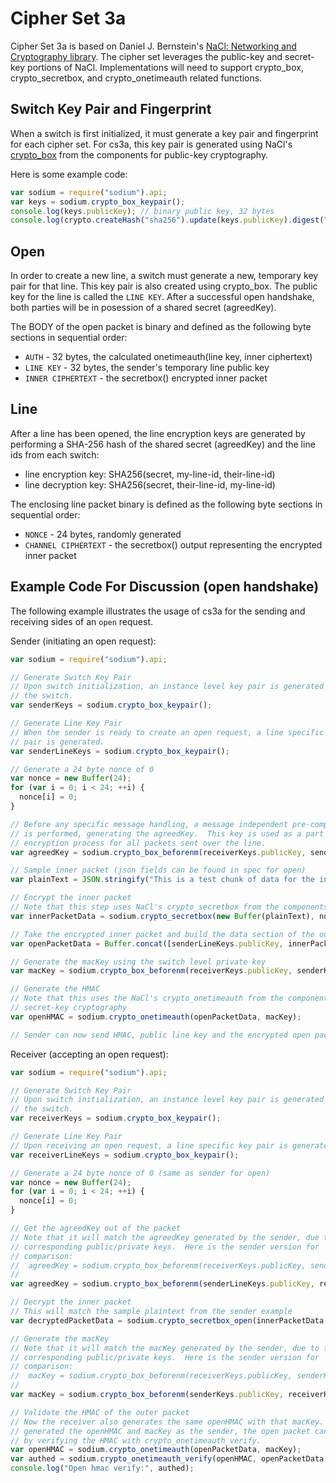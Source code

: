 Cipher Set 3a
============

Cipher Set 3a is based on Daniel J. Bernstein's [NaCl: Networking and Cryptography library](http://nacl.cr.yp.to/index.html).  The cipher set leverages the public-key and secret-key portions of NaCl.  Implementations will need to support crypto_box, crypto_secretbox, and crypto_onetimeauth related functions.


## Switch Key Pair and Fingerprint
When a switch is first initialized, it must generate a key pair and fingerprint for each cipher set.  For cs3a, this key pair is generated using NaCl's [crypto_box](http://nacl.cr.yp.to/box.html) from the components for public-key cryptography.

Here is some example code:
```js
var sodium = require("sodium").api;
var keys = sodium.crypto_box_keypair();
console.log(keys.publicKey); // binary public key, 32 bytes
console.log(crypto.createHash("sha256").update(keys.publicKey).digest("hex")); // fingerprint
```

## Open

In order to create a new line, a switch must generate a new, temporary key pair for that line.  This key pair is also created using crypto_box.  The public key for the line is called the `LINE KEY`.  After a successful open handshake, both parties will be in posession of a shared secret (agreedKey).

The BODY of the open packet is binary and defined as the following byte sections in sequential order:

* `AUTH` - 32 bytes, the calculated onetimeauth(line key, inner ciphertext)
* `LINE KEY` - 32 bytes, the sender's temporary line public key
* `INNER CIPHERTEXT` - the secretbox() encrypted inner packet

## Line

After a line has been opened, the line encryption keys are generated by performing a SHA-256 hash of the shared secret (agreedKey) and the line ids from each switch:

* line encryption key: SHA256(secret, my-line-id, their-line-id)
* line decryption key: SHA256(secret, their-line-id, my-line-id)

The enclosing line packet binary is defined as the following byte sections in sequential order:

* `NONCE` - 24 bytes, randomly generated
* `CHANNEL CIPHERTEXT` - the secretbox() output representing the encrypted inner packet


## Example Code For Discussion (open handshake)

The following example illustrates the usage of cs3a for the sending and receiving sides of an `open` request.

Sender (initiating an open request):
```js
var sodium = require("sodium").api;

// Generate Switch Key Pair
// Upon switch initialization, an instance level key pair is generated for
// the switch.
var senderKeys = sodium.crypto_box_keypair();

// Generate Line Key Pair
// When the sender is ready to create an open request, a line specific key
// pair is generated.
var senderLineKeys = sodium.crypto_box_keypair();

// Generate a 24 byte nonce of 0
var nonce = new Buffer(24);
for (var i = 0; i < 24; ++i) {
  nonce[i] = 0;
}

// Before any specific message handling, a message independent pre-computaion
// is performed, generating the agreedKey.  This key is used as a part of the
// encryption process for all packets sent over the line.
var agreedKey = sodium.crypto_box_beforenm(receiverKeys.publicKey, senderLineKeys.secretKey);

// Sample inner packet (json fields can be found in spec for open)
var plainText = JSON.stringify("This is a test chunk of data for the inner packet. it would have JSON and a payload of the sender publicKey");

// Encrypt the inner packet
// Note that this step uses NaCl's crypto_secretbox from the components for secret-key cryptography
var innerPacketData = sodium.crypto_secretbox(new Buffer(plainText), nonce, agreedKey);

// Take the encrypted inner packet and build the data section of the outer packet
var openPacketData = Buffer.concat([senderLineKeys.publicKey, innerPacketData]);

// Generate the macKey using the switch level private key
var macKey = sodium.crypto_box_beforenm(receiverKeys.publicKey, senderKeys.secretKey);

// Generate the HMAC
// Note that this uses the NaCl's crypto_onetimeauth from the components for
// secret-key cryptography
var openHMAC = sodium.crypto_onetimeauth(openPacketData, macKey);

// Sender can now send HMAC, public line key and the encrypted open packet data

```

Receiver (accepting an open request):
```js
var sodium = require("sodium").api;

// Generate Switch Key Pair
// Upon switch initialization, an instance level key pair is generated for
// the switch.
var receiverKeys = sodium.crypto_box_keypair();

// Generate Line Key Pair
// Upon receiving an open request, a line specific key pair is generated.
var receiverLineKeys = sodium.crypto_box_keypair();

// Generate a 24 byte nonce of 0 (same as sender for open)
var nonce = new Buffer(24);
for (var i = 0; i < 24; ++i) {
  nonce[i] = 0;
}

// Get the agreedKey out of the packet
// Note that it will match the agreedKey generated by the sender, due to the
// corresponding public/private keys.  Here is the sender version for
// comparison:
//  agreedKey = sodium.crypto_box_beforenm(receiverKeys.publicKey, senderLineKeys.secretKey);
//
var agreedKey = sodium.crypto_box_beforenm(senderLineKeys.publicKey, receiverKeys.secretKey);

// Decrypt the inner packet
// This will match the sample plaintext from the sender example
var decryptedPacketData = sodium.crypto_secretbox_open(innerPacketData, nonce, recvAgreedKey);

// Generate the macKey
// Note that it will match the macKey generated by the sender, due to the
// corresponding public/private keys.  Here is the sender version for
// comparison:
//  macKey = sodium.crypto_box_beforenm(receiverKeys.publicKey, senderKeys.secretKey);
//
var macKey = sodium.crypto_box_beforenm(senderKeys.publicKey, receiverKeys.secretKey);

// Validate the HMAC of the outer packet
// Now the receiver also generates the same openHMAC with that macKey.  Then, having
// generated the openHMAC and macKey as the sender, the open packet can be validated
// by verifying the HMAC with crypto_onetimeauth_verify.
var openHMAC = sodium.crypto_onetimeauth(openPacketData, macKey);
var authed = sodium.crypto_onetimeauth_verify(openHMAC, openPacketData, macKey) === 0 ;
console.log("Open hmac verify:", authed);
```

